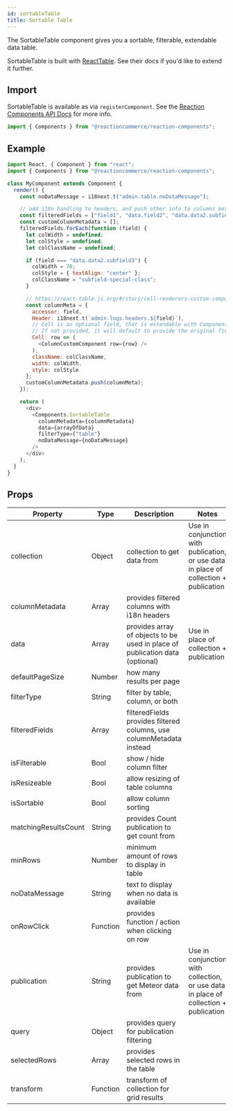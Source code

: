 ```yaml
---
id: sortableTable
title: Sortable Table
---
```

    
The SortableTable component gives you a sortable, filterable, extendable data table.

SortableTable is built with [ReactTable](https://react-table.js.org/#/story/readm). See their docs if you'd like to extend it further.

## Import

SortableTable is available as via `registerComponent`. See the [Reaction Components API Docs](https://docs.reactioncommerce.com/reaction-docs/master/components-api) for more info.

```javascript
import { Components } from "@reactioncommerce/reaction-components";
```

## Example

```javascript
import React, { Component } from "react";
import { Components } from "@reactioncommerce/reaction-components";

class MyComponent extends Component {
  render() {
    const noDataMessage = i18next.t("admin.table.noDataMessage");

    // add i18n handling to headers, and push other info to columns meta
    const filteredFields = ["field1", "data.field2", "data.data2.subfield3", "field4"];
    const customColumnMetadata = [];
    filteredFields.forEach(function (field) {
      let colWidth = undefined;
      let colStyle = undefined;
      let colClassName = undefined;

      if (field === "data.data2.subfield3") {
        colWidth = 70;
        colStyle = { textAlign: "center" };
        colClassName = "subfield-special-class";
      }

      // https://react-table.js.org/#/story/cell-renderers-custom-components
      const columnMeta = {
        accessor: field,
        Header: i18next.t(`admin.logs.headers.${field}`),
        // Cell is an optional field, that is extendable with Components.
        // If not provided, it will default to provide the original field data
        Cell: row => (
          <ColumnCustomComponent row={row} />
        ),
        className: colClassName,
        width: colWidth,
        style: colStyle
      };
      customColumnMetadata.push(columnMeta);
    });

    return (
      <div>
        <Components.SortableTable
          columnMetadata={columnMetadata}
          data={arrayOfData}
          filterType={"table"}
          noDataMessage={noDataMessage}
        />
      </div>
    );
  }
}
```

## Props
<!--lint disable-->
| Property             | Type     | Description                                                                  | Notes                                                                                 |
| -------------------- | -------- | ---------------------------------------------------------------------------- | ------------------------------------------------------------------------------------- |
| collection           | Object   | collection to get data from                                                  | Use in conjunction with publication, or use data in place of collection + publication |
| columnMetadata       | Array    | provides filtered columns with i18n headers                                  |                                                                                       |
| data                 | Array    | provides array of objects to be used in place of publication data (optional) | Use in place of collection + publication                                              |
| defaultPageSize      | Number   | how many results per page                                                    |                                                                                       |
| filterType           | String   | filter by table, column, or both                                             |                                                                                       |
| filteredFields       | Array    | filteredFields provides filtered columns, use columnMetadata instead         |                                                                                       |
| isFilterable         | Bool     | show / hide column filter                                                    |                                                                                       |
| isResizeable         | Bool     | allow resizing of table columns                                              |                                                                                       |
| isSortable           | Bool     | allow column sorting                                                         |                                                                                       |
| matchingResultsCount | String   | provides Count publication to get count from                                 |                                                                                       |
| minRows              | Number   | minimum amount of rows to display in table                                   |                                                                                       |
| noDataMessage        | String   | text to display when no data is available                                    |                                                                                       |
| onRowClick           | Function | provides function / action when clicking on row                              |                                                                                       |
| publication          | String   | provides publication to get Meteor data from                                 | Use in conjunction with collection, or use data in place of collection + publication  |
| query                | Object   | provides query for publication filtering                                     |                                                                                       |
| selectedRows         | Array    | provides selected rows in the table                                          |                                                                                       |
| transform            | Function | transform of collection for grid results                                     |                                                                                       |
<!--lint enable-->
